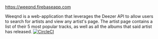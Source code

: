 https://weeqnd.firebaseapp.com

Weeqnd is a web-application that leverages the Deezer API to allow users to search for artists and view any artist's page. The artist page contains a list of their 5 most popular tracks, as well as all the albums that said artist has released.
[![CircleCI](https://circleci.com/gh/Keanu-Ellwood-DVT/musicdb-app-angular.svg?style=svg)](https://circleci.com/gh/Keanu-Ellwood-DVT/musicdb-app-angular)

